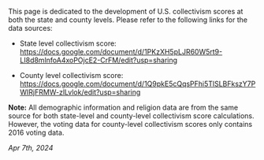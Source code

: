 This page is dedicated to the development of U.S. collectivism scores at both the state and county levels. 
Please refer to the following links for the data sources:

- State level collectivism score: 
https://docs.google.com/document/d/1PKzXH5pLJR60W5rt9-LI8d8mlnfoA4xoPOjcE2-CrFM/edit?usp=sharing

- County level collectivism score: 
https://docs.google.com/document/d/1Q9pkE5cQqsPFhi5TlSLBFkszY7PWIRjFRMW-zlLvlok/edit?usp=sharing

**Note:** All demographic information and religion data are from the same source for both state-level and county-level collectivism score calculations. 
However, the voting data for county-level collectivism scores only contains 2016 voting data.


*Apr 7th, 2024*
